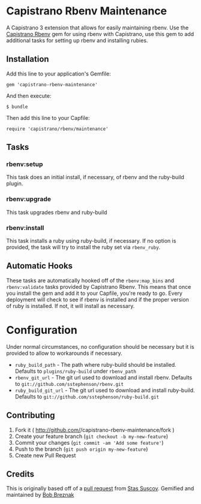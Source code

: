 # Capistrano Rbenv Maintenance
A Capistrano 3 extension that allows for easily maintaining rbenv. Use the
[Capistrano Rbenv](https://github.com/capistrano/rbenv) gem for using rbenv with Capistrano, use this gem to
add additional tasks for setting up rbenv and installing rubies.

## Installation
Add this line to your application's Gemfile:

    gem 'capistrano-rbenv-maintenance'

And then execute:

    $ bundle

Then add this line to your Capfile:

    require 'capistrano/rbenv/maintenance'


## Tasks

### rbenv:setup
This task does an initial install, if necessary, of rbenv and the ruby-build plugin.

### rbenv:upgrade
This task upgrades rbenv and ruby-build

### rbenv:install
This task installs a ruby using ruby-build, if necessary. If no option is provided, the task will try to
install the ruby set via `rbenv_ruby`.

## Automatic Hooks
These tasks are automatically hooked off of the `rbenv:map_bins` and `rbenv:validate` tasks provided by
Capistrano Rbenv. This means that once you install the gem and add it to your Capfile, you're ready to go.
Every deployment will check to see if rbenv is installed and if the proper version of ruby is installed. If
not, it will install as necessary.

# Configuration
Under normal circumstances, no configuration should be necessary but it is provided to allow to workarounds if necessary.

* `ruby_build_path` - The path where ruby-build should be installed. Defaults to `plugins/ruby-build` under `rbenv_path`
* `rbenv_git_url` - The git url used to download and install rbenv. Defaults to `git://github.com/sstephenson/rbenv.git`
* `ruby_build_git_url` - The git url used to download and install ruby-build. Defaults to `git://github.com/sstephenson/ruby-build.git`

## Contributing
1. Fork it ( http://github.com/<my-github-username>/capistrano-rbenv-maintenance/fork )
2. Create your feature branch (`git checkout -b my-new-feature`)
3. Commit your changes (`git commit -am 'Add some feature'`)
4. Push to the branch (`git push origin my-new-feature`)
5. Create new Pull Request

## Credits
This is originally based off of a [pull request](https://github.com/stas/rbenv/commit/9cd333db1655af3d2dbb345a6cf61aff1755462c)
from [Stas Sușcov](https://github.com/stas). Gemified and maintained by [Bob Breznak](https://github.com/bobbrez)
